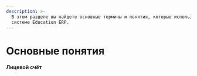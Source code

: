 ```yaml
---
description: >-
  В этом разделе вы найдете основные термины и понятия, которые используются в
  системе Education ERP.
---
```


# Основные понятия

#### Лицевой счёт

